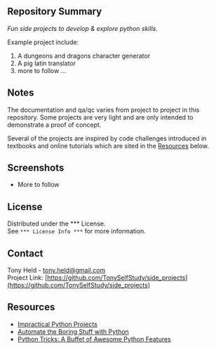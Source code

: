 ## Repository Summary
*Fun side projects to develop & explore python skills.*  

Example project include:
1) A dungeons and dragons character generator
2) A pig latin translator
3) more to follow ...

## Notes

The documentation and qa/qc varies from project to project in this repository.
Some projects are very light and are only intended to demonstrate a proof of concept.

Several of the projects are inspired by code challenges introduced in textbooks
and online tutorials which are sited in the 
[Resources](#Resources) below.

## Screenshots
* More to follow

## License

Distributed under the *** License.  
See `*** License Info ***` for more information.

## Contact

Tony Held - tony.held@gmail.com  
Project Link: [https://github.com/TonySelfStudy/side_projects](https://github.com/TonySelfStudy/side_projects)

## Resources

* [Impractical Python Projects](https://nostarch.com/impracticalpythonprojects)
* [Automate the Boring Stuff with Python](https://nostarch.com/automatestuff2)
* [Python Tricks: A Buffet of Awesome Python Features](https://www.amazon.com/gp/product/B0785Q7GSY/)
